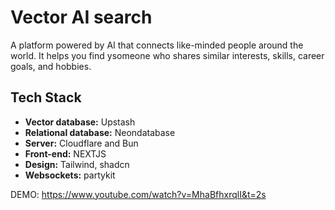 # Vector AI search

A platform powered by AI that connects like-minded people around the world. It helps you find ysomeone who shares similar interests, skills, career goals, and hobbies.

## Tech Stack

- **Vector database:** Upstash
- **Relational database:** Neondatabase
- **Server:** Cloudflare and Bun
- **Front-end:** NEXTJS
- **Design:** Tailwind, shadcn
- **Websockets:** partykit

DEMO:
https://www.youtube.com/watch?v=MhaBfhxrqlI&t=2s
